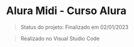 <h1>Alura Midi - Curso Alura </h1>

> Status do projeto: Finalizado em 02/01/2023

> Realizado no Visual Studio Code
